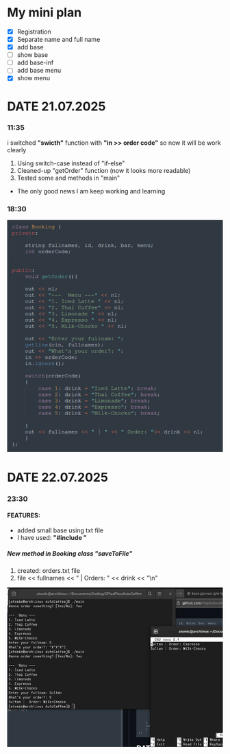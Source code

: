 # My mini plan

- [X] Registration 
- [X] Separate name and full name
- [X] add base
- [ ] show base
- [ ] add base-inf
- [ ] add base menu
- [X] show menu

# DATE 21.07.2025

### 11:35
i switched **"swicth"** function with **"in >> order code"** 
so now it will be work clearly

1. Using switch-case instead of "if-else" 
2. Cleaned-up "getOrder" function (now it looks more readable)
3. Tested some and methods in "main" 

- The only good news I am keep working and learning

### 18:30

![Preview](assets/screen_01.png)


# DATE 22.07.2025

### 23:30 

#### FEATURES:
- added small base using txt file
- I have used: **"#include <fstream>"**

##### New method in Booking class "saveToFile"

1. created: orders.txt file
2. file << fullnames << " | Orders: " << drink << "\n"

![Preview2](assets/screen_02.png)
